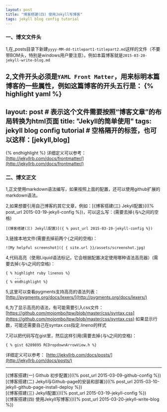 ```yaml
---
layout: post
title: "博客搭建(四) 使用Jekyll写博客"
tags: jekyll blog config tutorial
---
```


### 一、博文文件头
1,在_posts目录下新建`yyyy-MM-dd-titlepart1-titlepart2.md`这样的文件（不要带BOM头，特别是windows用户要注意）。例如本篇博客就是`2015-03-20-jekyll-write-blog.md`

2,文件开头必须是`YAML Front Matter`，用来标明本篇博客的一些属性，例如这篇博客的开头五行是：
{% highlight yaml %}
---
layout: post  # 表示这个文件需要按照“博客文章”的布局转换为html页面
title: "Jekyll的简单使用"
tags: jekyll blog config tutorial  # 空格隔开的标签，也可以这样：[jekyll,blog]
---
{% endhighlight %}
详细定义可以参考：
[http://jekyllrb.com/docs/frontmatter/](http://jekyllrb.com/docs/frontmatter/)

### 二、博文正文
1,正文使用markdown语法编写，如果按照上面的配置，还可以使用github扩展的markdown语法。

2,如果想要引用自己博客的其它文章，例如：[《博客搭建(三) Jekyll配置》]({% post_url 2015-03-19-jekyll-config %})，可以这么写：(需要去掉`{`与`%`之间的空格)

    [《博客搭建(三) Jekyll配置》]({ % post_url 2015-03-19-jekyll-config %})

3,链接本地文件(需要去掉前两个`{`之间的空格)：
    
    ![My helpful screenshot]({ { site.url }}/assets/screenshot.jpg)

4,代码高亮（使用Liquid语法标记，它会根据配置决定使用哪种语法高亮器）(需要去掉`{`与`%`之间的空格)：

    { % highlight ruby linenos %}
		...
	{ % endhighlight %}

5,这里可以查看pygments支持高亮的语法列表：[http://pygments.org/docs/lexers/](http://pygments.org/docs/lexers/)

6,为了显示高亮的语法，有可能需要引入css文件：[https://github.com/mojombo/tpw/blob/master/css/syntax.css](https://github.com/mojombo/tpw/blob/master/css/syntax.css)
如果显示行数，可能还需要自己在syntax.css指定.lineno的样式

7,可以把代码写在gist里，然后这样引用(需要去掉`{`与`%`之间的空格)：

    { % gist 6289895 RCDropdownArrowView.h %}

详细定义可以参考：
[http://jekyllrb.com/docs/posts/](http://jekyllrb.com/docs/posts/)

---
[《博客搭建(一) Github 初步配置》]({% post_url 2015-03-09-github-config %})  
[《博客搭建(二) Jekyll与Github-page的安装和部署》]({% post_url 2015-03-10-jekyll-github-page-install-deploy %})  
[《博客搭建(三) Jekyll配置》]({% post_url 2015-03-19-jekyll-config %})  
[《博客搭建(四) 使用Jekyll写博客》]({% post_url 2015-03-20-jekyll-write-blog %})  

